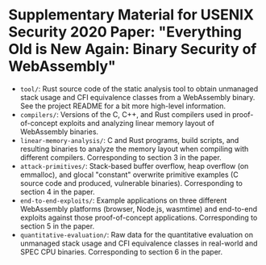 # Supplementary Material for USENIX Security 2020 Paper: "Everything Old is New Again: Binary Security of WebAssembly"

- `tool/`: Rust source code of the static analysis tool to obtain unmanaged stack usage and CFI equivalence classes from a WebAssembly binary. See the project README for a bit more high-level information.
- `compilers/`: Versions of the C, C++, and Rust compilers used in proof-of-concept exploits and analyzing linear memory layout of WebAssembly binaries.
- `linear-memory-analysis/`: C and Rust programs, build scripts, and resulting binaries to analyze the memory layout when compiling with different compilers. Corresponding to section 3 in the paper.
- `attack-primitives/`: Stack-based buffer overflow, heap overflow (on emmalloc), and glocal "constant" overwrite primitive examples (C source code and produced, vulnerable binaries). Corresponding to section 4 in the paper.
- `end-to-end-exploits/`: Example applications on three different WebAssembly platforms (browser, Node.js, wasmtime) and end-to-end exploits against those proof-of-concept applications. Corresponding to section 5 in the paper.
- `quantitative-evaluation/`: Raw data for the quantitative evaluation on unmanaged stack usage and CFI equivalence classes in real-world and SPEC CPU binaries. Corresponding to section 6 in the paper.

